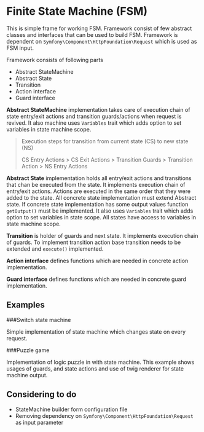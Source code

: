 # Finite State Machine (FSM)

This is simple frame for working FSM. Framework consist of few abstract classes and interfaces that can be used to build FSM.
Framework is dependent on `Symfony\Component\HttpFoundation\Request` which is used as FSM input. 

Framework consists of following parts

 - Abstract StateMachine 
 - Abstract State 
 - Transition
 - Action interface
 - Guard interface 

 
**Abstract StateMachine** implementation takes care of execution chain of state entry/exit actions and transition guards/actions
when request is revived. It also machine uses `Variables` trait which adds option to set variables in state machine scope.

> Execution steps for transition from current state (CS) to new state (NS)
>
> CS Entry Actions > CS Exit Actions > Transition Guards > Transition Action > NS Entry Actions

**Abstract State** implementation holds all entry/exit actions and transitions that chan be executed from the state.
It implements execution chain of entry/exit actions. Actions are executed in the same order that they were added to the state.
All concrete state implementation must extend Abstract state. If concrete state implementation has some output values function
`getOutput()` must be implemented. It also uses `Variables` trait which adds option to set variables in state scope. 
All states have access to variables in state machine scope.

**Transition** is holder of guards and next state. It implements execution chain of guards. To implement transition action
base transition needs to be extended and `execute()` implemented.

**Action interface** defines functions which are needed in concrete action implementation.

**Guard interface** defines functions which are needed in concrete guard implementation.


## Examples

###Switch state machine

Simple implementation of state machine which changes state on every request.

###Puzzle game

Implementation of logic puzzle in with state machine. This example shows usages of guards, and state actions and use of twig renderer
for state machine output.

## Considering to do

- StateMachine builder form configuration file
- Removing dependency on `Symfony\Component\HttpFoundation\Request` as input parameter 
